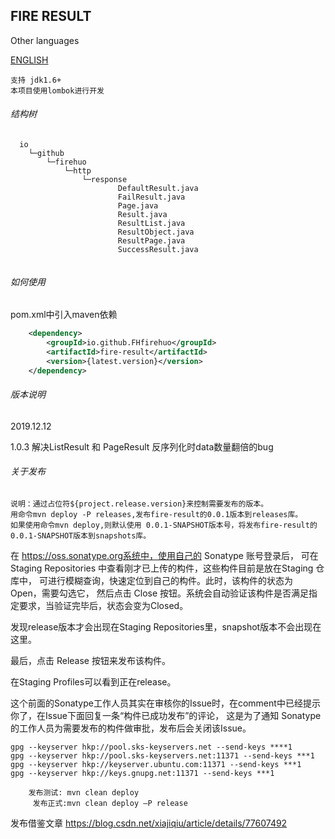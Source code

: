 ## FIRE RESULT

Other languages

[ENGLISH](./README_EN.md)


    支持 jdk1.6+
    本项目使用lombok进行开发
    


###### 结构树
```
  io
    └─github
        └─firehuo
            └─http
                └─response
                        DefaultResult.java
                        FailResult.java
                        Page.java
                        Result.java
                        ResultList.java
                        ResultObject.java
                        ResultPage.java
                        SuccessResult.java
                       
```

###### 如何使用

pom.xml中引入maven依赖

```xml
    <dependency>
	    <groupId>io.github.FHfirehuo</groupId>
	    <artifactId>fire-result</artifactId>
        <version>{latest.version}</version>
    </dependency>
```

###### 版本说明
2019.12.12

1.0.3
解决ListResult 和 PageResult 反序列化时data数量翻倍的bug

###### 关于发布

    说明：通过占位符${project.release.version}来控制需要发布的版本。
    用命令mvn deploy -P releases,发布fire-result的0.0.1版本到releases库。
    如果使用命令mvn deploy,则默认使用 0.0.1-SNAPSHOT版本号，将发布fire-result的 0.0.1-SNAPSHOT版本到snapshots库。
    
在 https://oss.sonatype.org系统中，使用自己的 Sonatype 账号登录后，
可在 Staging Repositories 中查看刚才已上传的构件，这些构件目前是放在Staging 仓库中，
可进行模糊查询，快速定位到自己的构件。此时，该构件的状态为 Open，需要勾选它，
然后点击 Close 按钮。系统会自动验证该构件是否满足指定要求，当验证完毕后，状态会变为Closed。

发现release版本才会出现在Staging Repositories里，snapshot版本不会出现在这里。

最后，点击 Release 按钮来发布该构件。

在Staging Profiles可以看到正在release。

这个前面的Sonatype工作人员其实在审核你的Issue时，在comment中已经提示你了，在Issue下面回复一条“构件已成功发布”的评论，
这是为了通知 Sonatype 的工作人员为需要发布的构件做审批，发布后会关闭该Issue。


```
gpg --keyserver hkp://pool.sks-keyservers.net --send-keys ****1
gpg --keyserver hkp://pool.sks-keyservers.net:11371 --send-keys ***1
gpg --keyserver hkp://keyserver.ubuntu.com:11371 --send-keys ***1
gpg --keyserver hkp://keys.gnupg.net:11371 --send-keys ***1

```
```
    发布测试: mvn clean deploy
     发布正式:mvn clean deploy –P release
```

发布借鉴文章 https://blog.csdn.net/xiajiqiu/article/details/77607492
    